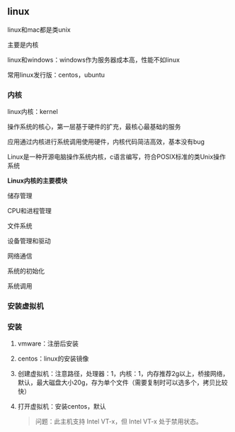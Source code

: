 ## linux

linux和mac都是类unix

主要是内核

linux和windows：windows作为服务器成本高，性能不如linux

常用linux发行版：centos，ubuntu

### 内核

linux内核：kernel

操作系统的核心，第一层基于硬件的扩充，最核心最基础的服务

应用通过内核进行系统调用使用硬件，内核代码简洁高效，基本没有bug

Linux是一种开源电脑操作系统内核，c语言编写，符合POSIX标准的类Unix操作系统

**Linux内核的主要模块**

储存管理

CPU和进程管理

文件系统

设备管理和驱动

网络通信

系统的初始化

系统调用

### 安装虚拟机

### 安装

1. vmware：注册后安装

2. centos：linux的安装镜像

3. 创建虚拟机：注意路径，处理器：1，内核：1，内存推荐2g以上，桥接网络，默认，最大磁盘大小20g，存为单个文件（需要复制时可以选多个，拷贝比较快）

4. 打开虚拟机：安装centos，默认

   > 问题：此主机支持 Intel VT-x，但 Intel VT-x 处于禁用状态。

